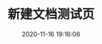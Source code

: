 ---
title: 新建文档测试页
date: 2020-11-16 19:16:06
tags:
- 博客           //多个标签可以这样添加
- hexo
categories: 分类
---
